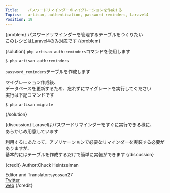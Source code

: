 ```yaml
---
Title:    パスワードリマインダーのマイグレーションを作成する
Topics:   artisan, authentication, password reminders, Laravel4
Position: 19
---
```


{problem}
パスワードリマインダーを管理するテーブルをつくりたい  
このレシピはLaravel4のみ対応です
{/problem}

{solution}
`php artisan auth:reminders`コマンドを使用します

```bash
$ php artisan auth:reminders
```

`password_reminders`テーブルを作成します

マイグレーション作成後、  
データベースを更新するため、忘れずにマイグレートを実行してください  
実行は下記コマンドです

```bash
$ php artisan migrate
```
{/solution}

{discussion}
Laravelはパスワードリマインダーをすぐに実行できる様に、  
あらかじめ用意しています

利用するにあたって、アプリケーションで必要なリマインダーを実装する必要がありますが、  
基本的にはテーブルを作成するだけで簡単に実装ができます
{/discussion}

{credit}
Author:Chuck Heintzelman

Editor and Translator:syossan27  
[Twitter](https://twitter.com/syossan27)  
[web](http://syossan.hateblo.jp/0)
{/credit}
